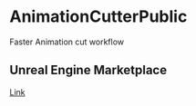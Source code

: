 # AnimationCutterPublic
Faster Animation cut workflow

## Unreal Engine Marketplace
[Link](https://www.unrealengine.com/marketplace/en-US/product/animation-cutter)
